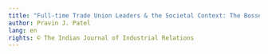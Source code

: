 ```yaml
---
title: "Full-time Trade Union Leaders & the Societal Context: The Bosses & Deputies"
author: Pravin J. Patel
lang: en
rights: © The Indian Journal of Industrial Relations
---
```

